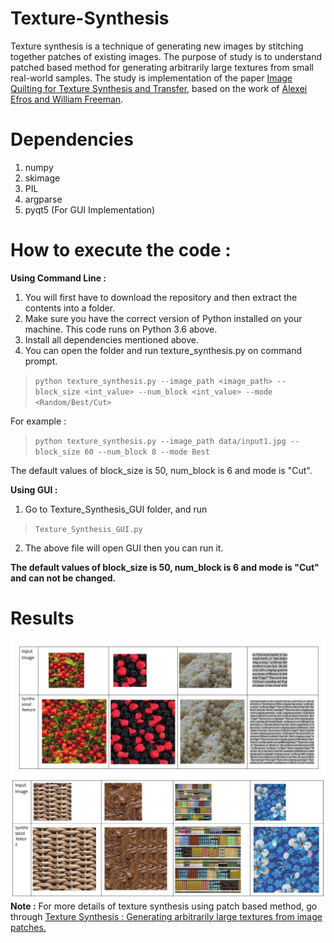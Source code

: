 # Texture-Synthesis
Texture synthesis is a technique of generating new images by stitching together patches of existing images. The purpose of study is to understand
patched based method for generating arbitrarily large textures from small real-world samples. The study is implementation of the paper 
[Image Quilting for Texture Synthesis and Transfer](https://people.eecs.berkeley.edu/~efros/research/quilting.html),
based on the work of [Alexei Efros and William Freeman](https://github.com/lschlessinger1/image-quilting). 

# Dependencies
1. numpy
2. skimage
3. PIL
4. argparse
5. pyqt5 (For GUI Implementation)

# How to execute the code :
**Using Command Line :**
1. You will first have to download the repository and then extract the contents into a folder.
2. Make sure you have the correct version of Python installed on your machine. This code runs on Python 3.6 above.
3. Install all dependencies mentioned above.
4. You can open the folder and run texture_synthesis.py on command prompt.
> `python texture_synthesis.py --image_path <image_path> --block_size <int_value> --num_block <int_value> --mode <Random/Best/Cut>`

For example :

> `python texture_synthesis.py --image_path data/input1.jpg --block_size 60 --num_block 8 --mode Best`

The default values of block_size is 50, num_block is 6 and mode is "Cut".

**Using GUI :**
1. Go to Texture_Synthesis_GUI folder, and run
> `Texture_Synthesis_GUI.py`
2. The above file will open GUI then you can run it.

**The default values of block_size is 50, num_block is 6 and mode is "Cut" and can not be changed.** 
# Results
![Outpu1](https://github.com/Devashi-Choudhary/Texture-Synthesis/blob/master/Results/output1.jpg)
![Outpu2](https://github.com/Devashi-Choudhary/Texture-Synthesis/blob/master/Results/output2.jpg)
**Note :** For more details of texture synthesis using patch based method, go through [Texture Synthesis : Generating arbitrarily large textures from image patches.](https://medium.com/@Devashi_Choudhary/texture-synthesis-generating-arbitrarily-large-textures-from-image-patches-32dd49e2d637)
